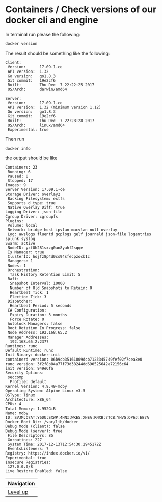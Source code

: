 # Containers / Check versions of our docker cli and engine #

In terminal run please the following:

    docker version

The result should be something like the following:

    Client:
     Version:      17.09.1-ce
     API version:  1.32
     Go version:   go1.8.3
     Git commit:   19e2cf6
     Built:        Thu Dec  7 22:22:25 2017
     OS/Arch:      darwin/amd64

    Server:
     Version:      17.09.1-ce
     API version:  1.32 (minimum version 1.12)
     Go version:   go1.8.3
     Git commit:   19e2cf6
     Built:        Thu Dec  7 22:28:28 2017
     OS/Arch:      linux/amd64
     Experimental: true

Then run

    docker info

the output should be like

    Containers: 23
     Running: 6
     Paused: 0
     Stopped: 17
    Images: 9
    Server Version: 17.09.1-ce
    Storage Driver: overlay2
     Backing Filesystem: extfs
     Supports d_type: true
     Native Overlay Diff: true
    Logging Driver: json-file
    Cgroup Driver: cgroupfs
    Plugins:
     Volume: local
     Network: bridge host ipvlan macvlan null overlay
     Log: awslogs fluentd gcplogs gelf journald json-file logentries splunk syslog
    Swarm: active
     NodeID: yzf8h281sxzg0an8yahf2sqqe
     Is Manager: true
     ClusterID: hojfz8p4d0cs94sfecpzocb1c
     Managers: 1
     Nodes: 1
     Orchestration:
      Task History Retention Limit: 5
     Raft:
      Snapshot Interval: 10000
      Number of Old Snapshots to Retain: 0
      Heartbeat Tick: 1
      Election Tick: 3
     Dispatcher:
      Heartbeat Period: 5 seconds
     CA Configuration:
      Expiry Duration: 3 months
      Force Rotate: 0
     Autolock Managers: false
     Root Rotation In Progress: false
     Node Address: 192.168.65.2
     Manager Addresses:
      192.168.65.2:2377
    Runtimes: runc
    Default Runtime: runc
    Init Binary: docker-init
    containerd version: 06b9cb35161009dcb7123345749fef02f7cea8e0
    runc version: 3f2f8b84a77f73d38244dd690525642a72156c64
    init version: 949e6fa
    Security Options:
     seccomp
      Profile: default
    Kernel Version: 4.9.49-moby
    Operating System: Alpine Linux v3.5
    OSType: linux
    Architecture: x86_64
    CPUs: 4
    Total Memory: 1.952GiB
    Name: moby
    ID: SVJM:O7AT:Y6DU:SXWP:4HNI:WKE5:XNEA:RNXB:7TCB:YHVG:QP6J:EB7A
    Docker Root Dir: /var/lib/docker
    Debug Mode (client): false
    Debug Mode (server): true
     File Descriptors: 85
     Goroutines: 227
     System Time: 2017-12-13T12:54:30.2945172Z
     EventsListeners: 7
    Registry: https://index.docker.io/v1/
    Experimental: true
    Insecure Registries:
     127.0.0.0/8
    Live Restore Enabled: false

| Navigation               |
| ------------------------ |
| [Level up](../README.md) |

